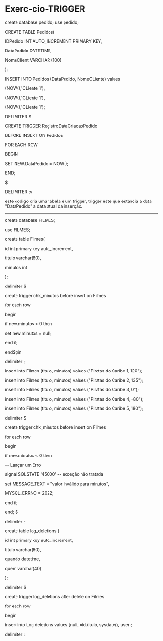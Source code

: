 # Exerc-cio-TRIGGER
create database pedido;
use pedido;

CREATE TABLE Pedidos(

IDPedido INT AUTO_INCREMENT PRIMARY KEY,

DataPedido DATETIME,

NomeClient VARCHAR (100)

);


INSERT INTO Pedidos (DataPedido, NomeCLiente) values

(NOW(),'CLiente 1'),

(NOW(),'CLiente 1'),

(NOW(),'CLiente 1');


DELIMITER $

CREATE TRIGGER RegistroDataCriacaoPedido

BEFORE INSERT ON Pedidos

FOR EACH ROW

BEGIN 

 SET NEW.DataPedido = NOW();
 
END;

$

DELIMITER ;v


este codigo cria uma tabela e um trigger, trigger este que estancia a data "DataPedido" a data atual da inserção.

-----------------------------------------------------------------------------------------------------------------------------------------

create database FILMES;

use FILMES;



create table Filmes(

id		int		primary key		auto_increment,

titulo varchar(60),

minutos int

);


delimiter $


create trigger chk_minutos before insert on Filmes

for each row

begin

 if new.minutos < 0 then
 
   set new.minutos = null;
   
 end if;
 
end$gin


  

delimiter ;


insert into Filmes (titulo, minutos) values ("Piratas do Caribe 1, 120");

insert into Filmes (titulo, minutos) values ("Piratas do Caribe 2, 135");

insert into Filmes (titulo, minutos) values ("Piratas do Caribe 3, 0");

insert into Filmes (titulo, minutos) values ("Piratas do Caribe 4, -80");

insert into Filmes (titulo, minutos) values ("Piratas do Caribe 5, 180");



delimiter $

create trigger chk_minutos before insert on Filmes

 for each row

 begin 
 
  if new.minutos < 0 then
  
  
  -- Lançar um Erro
  
  signal SQLSTATE '45000'			-- exceção não tratada
  
  set MESSAGE_TEXT = "valor inválido para minutos",
  
  MYSQL_ERRNO = 2022;
  
  end if;
  
  end; $
  
  
  delimiter ;
  

create table log_deletions (

id			int		primary key auto_increment,

titulo		varchar(60),

quando		datetime,

quem		varchar(40)

);


delimiter $

create trigger log_deletions after delete on Filmes

for each row

begin

 insert into Log deletions values (null, old.titulo, sysdate(), user);
 
delimiter :





